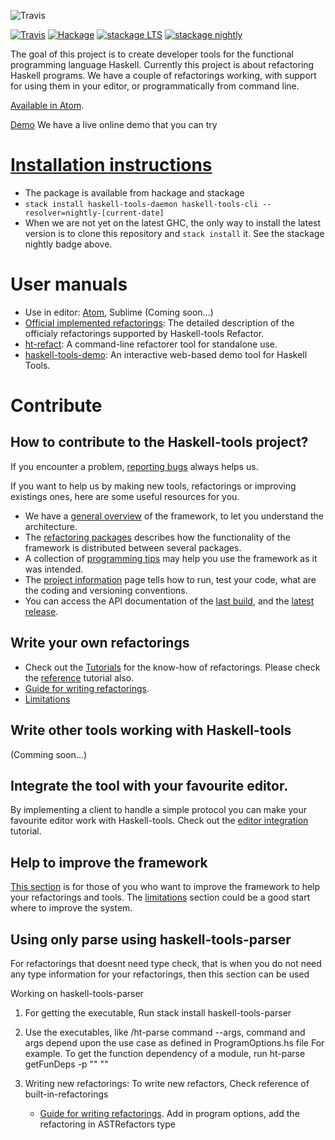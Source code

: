 ![Travis](documentation/Haskelltools.png)

[![Travis](https://img.shields.io/travis/haskell-tools/haskell-tools/master.svg)](https://travis-ci.org/haskell-tools/haskell-tools) [![Hackage](https://img.shields.io/hackage/v/haskell-tools-refactor.svg)](http://hackage.haskell.org/package/haskell-tools-refactor) [![stackage LTS](http://stackage.org/package/haskell-tools-refactor/badge/lts)](http://stackage.org/lts/package/haskell-tools-refactor) [![stackage nightly](http://stackage.org/package/haskell-tools-refactor/badge/nightly)](http://stackage.org/nightly/package/haskell-tools-refactor)

The goal of this project is to create developer tools for the functional programming language Haskell. Currently this project is about refactoring Haskell programs. We have a couple of refactorings working, with support for using them in your editor, or programmatically from command line.

[Available in Atom](https://github.com/nboldi/haskell-tools-atom).

[Demo](http://haskelltools.org) We have a live online demo that you can try

# [Installation instructions](documentation/installation.md)
  - The package is available from hackage and stackage
  - `stack install haskell-tools-daemon haskell-tools-cli --resolver=nightly-[current-date]`
  - When we are not yet on the latest GHC, the only way to install the latest version is to clone this repository and `stack install` it. See the stackage nightly badge above.

# User manuals
   - Use in editor: [Atom](https://github.com/nboldi/haskell-tools-atom/blob/master/documentation/user-manual.md), Sublime (Coming soon...)
   - [Official implemented refactorings](documentation/refactorings.md): The detailed description of the officialy refactorings supported by Haskell-tools Refactor.
   - [ht-refact](documentation/ht-refact.md): A command-line refactorer tool for standalone use.
   - [haskell-tools-demo](documentation/haskell-tools-demo.md): An interactive web-based demo tool for Haskell Tools.

# Contribute

## How to contribute to the Haskell-tools project?

If you encounter a problem, [reporting bugs](documentation/report-bugs.md) always helps us.

If you want to help us by making new tools, refactorings or improving existings ones, here are some useful resources for you.
 - We have a [general overview](documentation/development/framework-overview.md) of the framework, to let you understand the architecture.
 - The [refactoring packages](documentation/development/packages.md) describes how the functionality of the framework is distributed between several packages.
 - A collection of [programming tips](documentation/development/general-tips.md) may help you use the framework as it was intended.
 - The [project information](documentation/development/project-info.md) page tells how to run, test your code, what are the coding and versioning conventions.
 - You can access the API documentation of the [last build](https://haskell-tools.github.io/master/api/index.html), and the [latest release](https://www.stackage.org/nightly/hoogle?q=haskell-tools).

## Write your own refactorings

- Check out the [Tutorials](documentation/development/tutorials.md) for the know-how of refactorings. Please check the [reference](https://github.com/nboldi/references/wiki/References-Tutorial) tutorial also.
- [Guide for writing refactorings](documentation/development/refactoring-guide.md).
- [Limitations](documentation/development/limitations.md)

## Write other tools working with Haskell-tools

(Comming soon...)

## Integrate the tool with your favourite editor.

By implementing a client to handle a simple protocol you can make your favourite editor work with Haskell-tools. Check out the [editor integration](documentation/development/editor-integration.md) tutorial.

## Help to improve the framework

[This section](documentation/development/framework-improvement.md) is for those of you who want to improve the framework to help your refactorings and tools. The [limitations](documentation/development/limitations.md) section could be a good start where to improve the system.

## Using only parse using haskell-tools-parser

For refactorings that doesnt need type check, that is when you do not need any type information for your refactorings, then this section can be used

Working on haskell-tools-parser

1. For getting the executable, Run stack install haskell-tools-parser

2. Use the executables, like <path-to-executable>/ht-parse command --args, command and args depend upon the use case as defined in ProgramOptions.hs file
  For example. To get the function dependency of a module, run ht-parse getFunDeps -p "<modPath>" "<modName>"

3. Writing new refactorings:
      To write new refactors, Check reference of built-in-refactorings
      - [Guide for writing refactorings](documentation/development/refactoring-guide.md).
      Add in program options, add the refactoring in ASTRefactors type